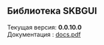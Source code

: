## Библиотека SKBGUI  
Текущая версия: **0.0.10.0**  
Документация : [docs.pdf](https://github.com/ichega/SKBGUI/blob/master/Docs/docs.pdf)  
